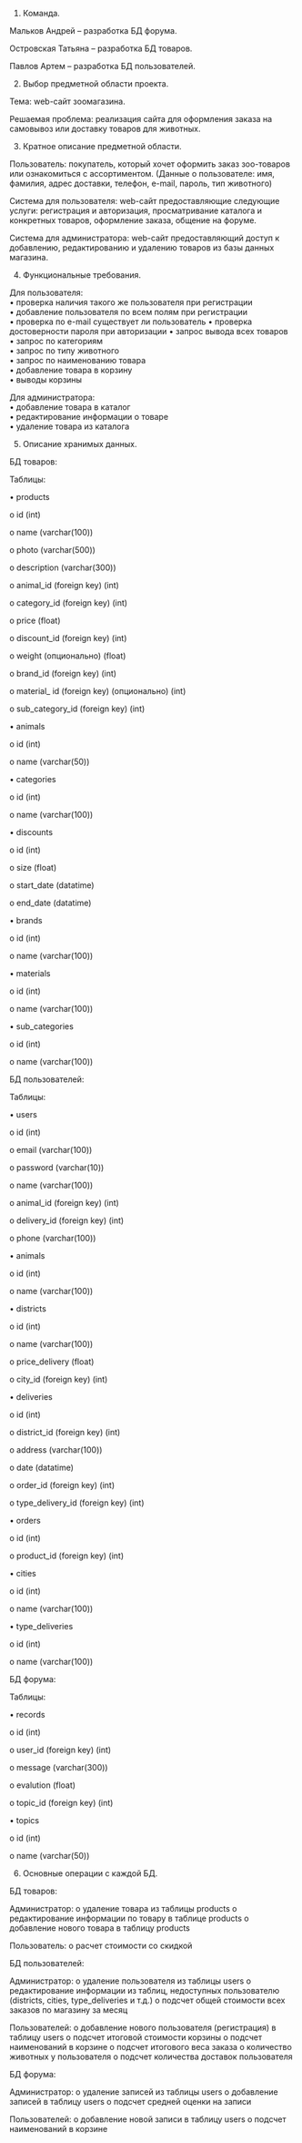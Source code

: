 1. Команда.

Мальков Андрей – разработка БД форума.

Островская Татьяна – разработка БД товаров.

Павлов Артем – разработка БД пользователей.

2. Выбор предметной области проекта.

Тема: web-сайт зоомагазина.

Решаемая проблема: реализация сайта для оформления заказа на самовывоз или доставку товаров для животных.

3. Кратное описание предметной области.

Пользователь: покупатель, который хочет оформить заказ зоо-товаров или ознакомиться с ассортиментом. (Данные о пользователе: имя, фамилия, адрес доставки, телефон, e-mail, пароль, тип животного)

Система для пользователя: web-сайт предоставляющие следующие услуги: регистрация и авторизация, просматривание каталога и конкретных товаров, оформление заказа, общение на форуме.

Система для администратора: web-сайт предоставляющий доступ к добавлению, редактированию и удалению товаров из базы данных магазина.

4. Функциональные требования.

Для пользователя:  
•	проверка наличия такого же пользователя при регистрации  
•	добавление пользователя по всем полям при регистрации   
•	проверка по e-mail существует ли пользователь
•	проверка достоверности пароля при авторизации
•	запрос вывода всех товаров   
•	запрос по категориям  
•	запрос по типу животного  
•	запрос по наименованию товара  
•	добавление товара в корзину  
•	выводы корзины  

Для администратора:  
•	добавление товара в каталог  
•	редактирование информации о товаре  
•	удаление товара из каталога

5. Описание хранимых данных.

БД товаров: 

Таблицы:  

•	products

o	id (int)

o	name (varchar(100))

o	photo (varchar(500))

o	description (varchar(300))

o	animal_id (foreign key) (int)

o	category_id (foreign key) (int)

o	price (float)

o	discount_id (foreign key) (int)

o	weight (опционально) (float)

o	brand_id (foreign key) (int)

o	material_ id (foreign key) (опционально) (int)

o	sub_category_id (foreign key) (int)

•	animals 

o	id (int)

o	name (varchar(50))

•	categories 

o	id (int)

o	name (varchar(100))

•	discounts 

o	id (int)

o	size (float)

o	start_date (datatime)

o	end_date (datatime)

•	brands 

o	id (int)

o	name (varchar(100))

•	materials

o	id (int)

o	name (varchar(100))

•	sub_categories

o	id (int)

o	name (varchar(100))

БД пользователей:  

Таблицы: 

•	users 

o	id (int)

o	email (varchar(100))

o	password (varchar(10))

o	name (varchar(100))

o	animal_id (foreign key) (int)

o	delivery_id (foreign key) (int)

o	phone (varchar(100))

•	animals 

o	id (int)

o	name (varchar(100))

•	districts 

o	id (int)

o	name (varchar(100))

o	price_delivery (float)

o	city_id (foreign key) (int)

•	deliveries

o	id (int)

o	district_id (foreign key) (int)

o	address (varchar(100))

o	date (datatime)

o	order_id (foreign key) (int)

o	type_delivery_id (foreign key) (int)

•	orders

o	id (int)

o	product_id (foreign key) (int)

•	cities

o	id (int)

o	name (varchar(100)) 

•	type_deliveries

o	id (int)

o	name (varchar(100)) 

БД форума: 

Таблицы:

•	records

o	id (int)

o	user_id (foreign key) (int)

o	message (varchar(300))

o	evalution  (float)

o	topic_id (foreign key) (int)

•	topics

o	id (int)

o	name (varchar(50))

6. Основные операции с каждой БД.

БД товаров:

Администратор:
o	удаление товара из таблицы products
o	редактирование информации по товару в таблице products
o	добавление нового товара в таблицу products

Пользователь: 
o	расчет стоимости со скидкой

БД пользователей:

Администратор:
o	удаление пользователя из таблицы users 
o	редактирование информации из таблиц, недоступных пользователю (districts, cities, type_deliveries и т.д.)
o	подсчет общей стоимости всех заказов по магазину за месяц

Пользователей:
o	добавление нового пользователя (регистрация) в таблицу users
o	подсчет итоговой стоимости корзины
o	подсчет наименований в корзине
o	подсчет итогового веса заказа
o	количество животных у пользователя 
o	подсчет количества доставок пользователя

БД форума:

Администратор:
o	удаление записей из таблицы  users
o	добавление записей в таблицу users
o	подсчет средней оценки на записи

Пользователей:
o	добавление новой записи в таблицу users
o	подсчет наименований в корзине

